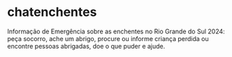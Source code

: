 # chatenchentes
 Informação de Emergência sobre as enchentes no Rio Grande do Sul 2024: 
peça socorro, 
ache um abrigo, 
procure ou informe criança perdida ou 
encontre pessoas abrigadas, 
doe o que puder e ajude.   
